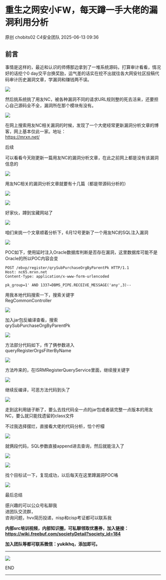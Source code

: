 #  重生之网安小FW，每天蹲一手大佬的漏洞利用分析  
原创 chobits02  C4安全团队   2025-06-13 09:36  
  
## 前言  
  
事情是这样的，最近和认识的师傅那边拿到了一堆系统源码，打算审计看看，情况好的话挖个0 day交平台换奖励，运气差的话实在挖不出就往各大网安社区投稿代码审计历史漏洞文章，学漏洞和赚钱两不误。  
  
![](https://mmbiz.qpic.cn/mmbiz_png/EXTCGqBpVJQSCTuiawtOw7G9JFaBeBc06HpagRWYl9NOtXN9wDJ0ibDdCwAEhjgibaJjf1kbIg2fmpEJib1PJDyBTg/640?wx_fmt=png&from=appmsg "")  
  
然后挑系统挑了用友NC，被各种漏洞不同的请求URL规则整的死去活来，还要担心自己源码全不全，漏洞所在那个模块有没有。  
  
![](https://mmbiz.qpic.cn/mmbiz_png/EXTCGqBpVJQSCTuiawtOw7G9JFaBeBc06l6hKkbGjL6FW64YCGoXqOu9eHSKpDg5ibL7fasDsfgNB5rSJiaSsE4nw/640?wx_fmt=png&from=appmsg "")  
  
在网上搜索用友NC相关漏洞的时候，发现了一个大佬经常更新漏洞分析文章的博客，网上基本仅此一家。地址：  
https://mrxn.net/  
  
  
后续  
  
可以看看今天刚更新一篇用友NC的漏洞分析文章，在此之前网上都是没有该漏洞信息的  
  
![](https://mmbiz.qpic.cn/mmbiz_png/EXTCGqBpVJQSCTuiawtOw7G9JFaBeBc06RCzV5cHyAEDmYR3c8t4egUO0JFU3Tb3UPjLOlhvuiakqztGTEOx5CCQ/640?wx_fmt=png&from=appmsg "")  
  
用友NC相关的漏洞分析文章就要有十几篇（都是带源码分析的）  
  
![](https://mmbiz.qpic.cn/mmbiz_png/EXTCGqBpVJQSCTuiawtOw7G9JFaBeBc06wdxKGPeKIsibc2sqSVoK6TAPlpIwygHCYXBz2TSu2oNjEvA7ibxD6V5g/640?wx_fmt=png&from=appmsg "")  
  
![](https://mmbiz.qpic.cn/mmbiz_png/EXTCGqBpVJQSCTuiawtOw7G9JFaBeBc06ZlxxqtJqXXqYKPGNiccIQlUTs9FwtzXxHRk31UqCMCdGEEHQoqJHv1g/640?wx_fmt=png&from=appmsg "")  
  
好家伙，蹲到宝藏网站了  
  
![](https://mmbiz.qpic.cn/mmbiz_jpg/EXTCGqBpVJQSCTuiawtOw7G9JFaBeBc06OSr2SvShCVknWcWJfDJxxgibItBZibdic7k25AL6uvnAUB5hVwfMf88lw/640?wx_fmt=jpeg&from=appmsg "")  
  
咱们来挑一个文章顺着分析下，6月12号更新了一个用友NC的SQL注入漏洞  
  
![](https://mmbiz.qpic.cn/mmbiz_png/EXTCGqBpVJQSCTuiawtOw7G9JFaBeBc065LCjp3CcWPvpxXyvRVNDP2h8WqMzr4oLT0a0rvPM2V0Y8B8bicTPngw/640?wx_fmt=png&from=appmsg "")  
  
POC如下，使用延时注入Oracle数据库判断是否存在漏洞，这里数据库可能不是Oracle的所以POC内容会变  
```
POST /ebvp/register/qrySubPurchaseOrgByParentPk HTTP/1.1
Host: nc65.mrxn.net
Content-Type: application/x-www-form-urlencoded

pk_group=1' AND 1337=DBMS_PIPE.RECEIVE_MESSAGE('any',3)--
```  
  
用我本地代码搜索一下，搜索关键字  
RegCommonController  
  
  
![](https://mmbiz.qpic.cn/mmbiz_png/EXTCGqBpVJQSCTuiawtOw7G9JFaBeBc068vic3KHC9236MjUQoqziaqN4wE1dqI4VR0bHC5oP1qKGmLQTNBbG7gmg/640?wx_fmt=png&from=appmsg "")  
  
加入jar包反编译查看，搜索  
qrySubPurchaseOrgByParentPk  
  
![](https://mmbiz.qpic.cn/mmbiz_png/EXTCGqBpVJQSCTuiawtOw7G9JFaBeBc06rpQHEAjUMoibYiaz4IFyzasRiaCPdoFOQ12TnZN2reK4atoe9lc4IeeeQ/640?wx_fmt=png&from=appmsg "")  
  
  
方法部分代码如下，传了俩参数进入  
queryRegisterOrgsFilterByName  
  
![](https://mmbiz.qpic.cn/mmbiz_png/EXTCGqBpVJQSCTuiawtOw7G9JFaBeBc06TibTjMS8518amGdbWE3c7iajy3R5qvjNHD9fkCdTKZjDTzrDZGhmz2FQ/640?wx_fmt=png&from=appmsg "")  
  
方法咋来的，在ISRMRegisterQueryService里面，继续搜关键字  
  
![](https://mmbiz.qpic.cn/mmbiz_png/EXTCGqBpVJQSCTuiawtOw7G9JFaBeBc06hgkpfXS9thibpXibR7GGoqHGcfeBgicCibxG3hiayRTib83MSXQcmic76LMsA/640?wx_fmt=png&from=appmsg "")  
  
继续反编译，可恶方法代码到头了  
  
![](https://mmbiz.qpic.cn/mmbiz_png/EXTCGqBpVJQSCTuiawtOw7G9JFaBeBc06AlAvliaVmdAxdAJhvwqCxbotuA2BrtS6yTOGDCHkibmnbBMEpZIa8vSQ/640?wx_fmt=png&from=appmsg "")  
  
走到这利用链子断了，要么去找代码全一点的jar包或者装完整一点版本的用友NC，要么就只能找遗留的class文件  
  
不过我选择摆烂，直接看大佬的代码分析，恰个柠檬  
  
![](https://mmbiz.qpic.cn/mmbiz_png/EXTCGqBpVJQSCTuiawtOw7G9JFaBeBc06UmbtIveY9eeV6micXvGnnArMEKtMeoDNjHIibsfWpfDPflb4g7HWUA8w/640?wx_fmt=png&from=appmsg "")  
  
就俩段代码，SQL参数直接append进去查询，然后就能注入了  
  
![](https://mmbiz.qpic.cn/mmbiz_png/EXTCGqBpVJQSCTuiawtOw7G9JFaBeBc06W1bwWv44iajEspqhxeMnx2y84I5XyNddsUdaRzDib77Cpjuyck2eVUpw/640?wx_fmt=png&from=appmsg "")  
  
![](https://mmbiz.qpic.cn/mmbiz_png/EXTCGqBpVJQSCTuiawtOw7G9JFaBeBc06XDkSDv98hGhaBnDo0oD9ianC6s1oYHbmz5ib21M4dPTibc7Wg9XDuIGRQ/640?wx_fmt=png&from=appmsg "")  
  
找个目标试一下，复现成功，以后每天在这里蹲漏洞POC咯  
  
![](https://mmbiz.qpic.cn/mmbiz_png/EXTCGqBpVJQSCTuiawtOw7G9JFaBeBc06ibz6zYhBSJRWF3xUsOnxcP4wviaJRIBMRwWYlyS6GjViaeBtjqsicibfUjQ/640?wx_fmt=png&from=appmsg "")  
  
最后总结  
  
感兴趣的可以公众号私聊我  
进团队交流群，  
咨询问题，hvv简历投递，nisp和cisp考证都可以联系我  
  
**内部src培训视频，内部知识圈，可私聊领取优惠券，加入链接：https://wiki.freebuf.com/societyDetail?society_id=184**  
  
**加入团队等都可联系微信：yukikhq，添加即可。**  
  
****  
![](https://mmbiz.qpic.cn/mmbiz_gif/EXTCGqBpVJQSCTuiawtOw7G9JFaBeBc06sHdBhSTMMClOr5wLWmLYIl6Yry9n3ZIL97tylQib5YLOuJFxndeFMEg/640?wx_fmt=gif&from=appmsg "")  
  
END  
  
  
  
****  
  
  
  
  
  
  
  
  
